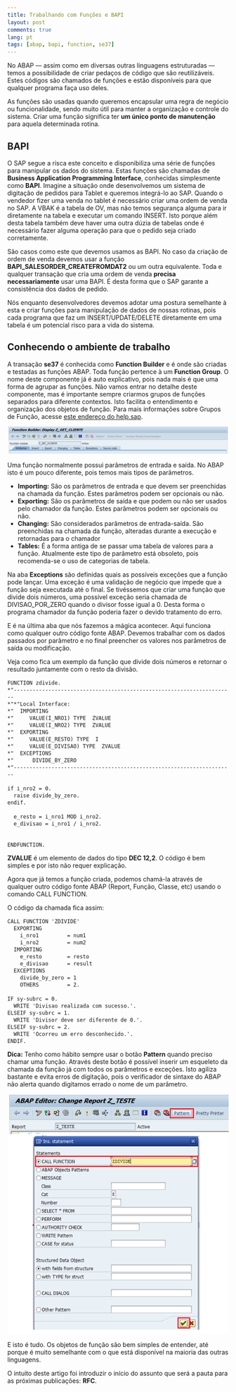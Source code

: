 ```yaml
---
title: Trabalhando com Funções e BAPI
layout: post
comments: true
lang: pt
tags: [abap, bapi, function, se37]
---
```


No ABAP — assim como em diversas outras linguagens estruturadas — temos a possibilidade de criar pedaços de código que são reutilizáveis. Estes códigos são chamados de funções e estão disponíveis para que qualquer programa faça uso deles.

As funções são usadas quando queremos encapsular uma regra de negócio ou funcionalidade, sendo muito útil para manter a organização e controle do sistema. Criar uma função significa ter **um único ponto de manutenção** para aquela determinada rotina.

## BAPI

O SAP segue a risca este conceito e disponibiliza uma série de funções para manipular os dados do sistema. Estas funções são chamadas de **Business Application Programming Interface**, conhecidas simplesmente como **BAPI**. Imagine a situação onde desenvolvemos um sistema de digitação de pedidos para Tablet e queremos integrá-lo ao SAP. Quando o vendedor fizer uma venda no tablet é necessário criar uma ordem de venda no SAP. A VBAK é a tabela de OV, mas não temos segurança alguma para ir diretamente na tabela e executar um comando INSERT. Isto porque além desta tabela também deve haver uma outra dúzia de tabelas onde é necessário fazer alguma operação para que o pedido seja criado corretamente.

São casos como este que devemos usamos as BAPI. No caso da criação de ordem de venda devemos usar a função **BAPI\_SALESORDER\_CREATEFROMDAT2** ou um outra equivalente. Toda e qualquer transação que cria uma ordem de venda **precisa necessariamente** usar uma BAPI. É desta forma que o SAP garante a consistência dos dados de pedido.

Nós enquanto desenvolvedores devemos adotar uma postura semelhante à esta e criar funções para manipulação de dados de nossas rotinas, pois cada programa que faz um INSERT/UPDATE/DELETE diretamente em uma tabela é um potencial risco para a vida do sistema.

## Conhecendo o ambiente de trabalho

A transação **se37** é conhecida como **Function Builder** e é onde são criadas e testadas as funções ABAP. Toda função pertence à um **Function Group**. O nome deste componente já é auto explicativo, pois nada mais é que uma forma de agrupar as funções. Não vamos entrar no detalhe deste componente, mas é importante sempre criarmos grupos de funções separados para diferente contextos. Isto facilita o entendimento e organização dos objetos de função. Para mais informações sobre Grupos de Função, acesse [este endereço do help.sap](http://help.sap.com/saphelp_nw70/helpdata/en/9f/db992335c111d1829f0000e829fbfe/content.htm).

![](/public/images/2014/05/se37-header.png)

Uma função normalmente possui parâmetros de entrada e saída. No ABAP isto é um pouco diferente, pois temos mais tipos de parâmetros.

  * **Importing:** São os parâmetros de entrada e que devem ser preenchidas na chamada da função. Estes parâmetros podem ser opcionais ou não. 
  * **Exporting:** São os parâmetros de saída e que podem ou não ser usados pelo chamador da função. Estes parâmetros podem ser opcionais ou não.
  * **Changing:** São considerados parâmetros de entrada-saída. São preenchidas na chamada da função, alteradas durante a execução e retornadas para o chamador
  * **Tables:** É a forma antiga de se passar uma tabela de valores para a função. Atualmente este tipo de parâmetro está obsoleto, pois recomenda-se o uso de categorias de tabela.

Na aba **Exceptions** são definidas quais as possíveis exceções que a função pode lançar. Uma exceção é uma validação de negócio que impede que a função seja executada até o final. Se tivéssemos que criar uma função que divide dois números, uma possível exceção seria chamada de DIVISAO\_POR\_ZERO quando o divisor fosse igual a 0. Desta forma o programa chamador da função poderia fazer o devido tratamento do erro.

E é na última aba que nós fazemos a mágica acontecer. Aqui funciona como qualquer outro código fonte ABAP. Devemos trabalhar com os dados passados por parâmetro e no final preencher os valores nos parâmetros de saída ou modificação.

Veja como fica um exemplo da função que divide dois números e retornar o resultado juntamente com o resto da divisão.

~~~
FUNCTION zdivide.
*"----------------------------------------------------------------------
*"*"Local Interface:
*"  IMPORTING
*"     VALUE(I_NRO1) TYPE  ZVALUE
*"     VALUE(I_NRO2) TYPE  ZVALUE
*"  EXPORTING
*"     VALUE(E_RESTO) TYPE  I
*"     VALUE(E_DIVISAO) TYPE  ZVALUE
*"  EXCEPTIONS
*"      DIVIDE_BY_ZERO
*"----------------------------------------------------------------------

if i_nro2 = 0.
  raise divide_by_zero.
endif.

  e_resto = i_nro1 MOD i_nro2.
  e_divisao = i_nro1 / i_nro2.


ENDFUNCTION.
~~~

**ZVALUE** é um elemento de dados do tipo **DEC 12,2**. O código é bem simples e por isto não requer explicação.

Agora que já temos a função criada, podemos chamá-la através de qualquer outro código fonte ABAP (Report, Função, Classe, etc) usando o comando CALL FUNCTION.
  
O código da chamada fica assim:

~~~
CALL FUNCTION 'ZDIVIDE'
  EXPORTING
    i_nro1         = num1
    i_nro2         = num2
  IMPORTING
    e_resto        = resto
    e_divisao      = result
  EXCEPTIONS
    divide_by_zero = 1
    OTHERS         = 2.

IF sy-subrc = 0.
  WRITE 'Divisao realizada com sucesso.'.
ELSEIF sy-subrc = 1.
  WRITE 'Divisor deve ser diferente de 0.'.
ELSEIF sy-subrc = 2.
  WRITE 'Ocorreu um erro desconhecido.'.
ENDIF.
~~~

**Dica:** Tenho como hábito sempre usar o botão **Pattern** quando preciso chamar uma função. Através deste botão é possível inserir um esqueleto da chamada da função já com todos os parâmetros e exceções. Isto agiliza bastante e evita erros de digitação, pois o verificador de sintaxe do ABAP não alerta quando digitamos errado o nome de um parâmetro.

![](/public/images/2015/03/callfunction-atalho.png)

E isto é tudo. Os objetos de função são bem simples de entender, até porque é muito semelhante com o que está disponível na maioria das outras linguagens.
  
O intuito deste artigo foi introduzir o início do assunto que será a pauta para as próximas publicações: **RFC**.